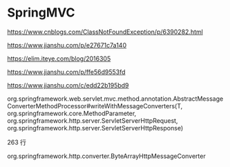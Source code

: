 # SpringMVC 

https://www.cnblogs.com/ClassNotFoundException/p/6390282.html

https://www.jianshu.com/p/e27671c7a140

https://elim.iteye.com/blog/2016305

https://www.jianshu.com/p/ffe56d9553fd

https://www.jianshu.com/c/edd22b195bd9

org.springframework.web.servlet.mvc.method.annotation.AbstractMessageConverterMethodProcessor#writeWithMessageConverters(T, org.springframework.core.MethodParameter, org.springframework.http.server.ServletServerHttpRequest, org.springframework.http.server.ServletServerHttpResponse)

 263 行

org.springframework.http.converter.ByteArrayHttpMessageConverter
